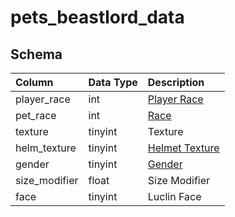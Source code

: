 # pets_beastlord_data

## Schema

| Column | Data Type | Description |
| :--- | :--- | :--- |
| player_race | int | [Player Race](../../../../server/npc/race-list) |
| pet_race | int | [Race](../../../../server/npc/race-list) |
| texture | tinyint | Texture |
| helm_texture | tinyint | [Helmet Texture](../../../../server/npc/textures) |
| gender | tinyint | [Gender](../../../../server/npc/genders) |
| size_modifier | float | Size Modifier |
| face | tinyint | Luclin Face |

